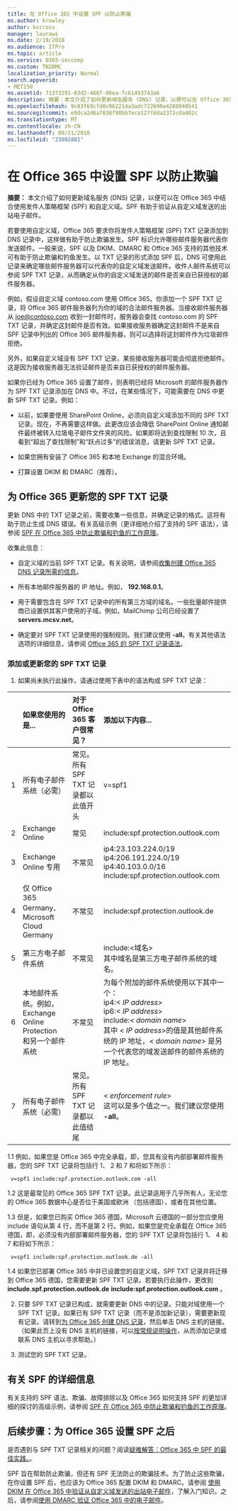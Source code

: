 ```yaml
---
title: 在 Office 365 中设置 SPF 以防止欺骗
ms.author: krowley
author: kccross
manager: laurawi
ms.date: 2/19/2018
ms.audience: ITPro
ms.topic: article
ms.service: O365-seccomp
ms.custom: TN2DMC
localization_priority: Normal
search.appverid:
- MET150
ms.assetid: 71373291-83d2-466f-86ea-fc61493743a6
description: 摘要：本文介绍了如何更新域名服务 (DNS) 记录，以便可以在 Office 365 中结合使用发件人策略框架 (SPF) 和自定义域。SPF 有助于验证从自定义域发送的出站电子邮件。
ms.openlocfilehash: 9c03f69cfd0c962214a3adc722690a4288940541
ms.sourcegitcommit: e9dca2d6a7838f98bb7eca127fdda2372cda402c
ms.translationtype: MT
ms.contentlocale: zh-CN
ms.lasthandoff: 08/21/2018
ms.locfileid: "23002881"
---
```

# <a name="set-up-spf-in-office-365-to-help-prevent-spoofing"></a>在 Office 365 中设置 SPF 以防止欺骗

 **摘要：** 本文介绍了如何更新域名服务 (DNS) 记录，以便可以在 Office 365 中结合使用发件人策略框架 (SPF) 和自定义域。SPF 有助于验证从自定义域发送的出站电子邮件。 
  
若要使用自定义域，Office 365 要求你将发件人策略框架 (SPF) TXT 记录添加到 DNS 记录中，这样做有助于防止欺骗发生。SPF 标识允许哪些邮件服务器代表你发送邮件。一般来说，SPF 以及 DKIM、DMARC 和 Office 365 支持的其他技术可有助于防止欺骗和钓鱼发生。以 TXT 记录的形式添加 SPF 后，DNS 可使用此记录来确定哪些邮件服务器可以代表你的自定义域发送邮件。收件人邮件系统可以参阅 SPF TXT 记录，从而确定从你的自定义域发送的邮件是否来自已获授权的邮件服务器。
  
例如，假设自定义域 contoso.com 使用 Office 365。你添加一个 SPF TXT 记录，将 Office 365 邮件服务器列为你的域的合法邮件服务器。当接收邮件服务器从 joe@contoso.com 收到一封邮件时，服务器会查找 contoso.com 的 SPF TXT 记录，并确定这封邮件是否有效。如果接收服务器确定这封邮件不是来自 SPF 记录中列出的 Office 365 邮件服务器，则可以选择将这封邮件作为垃圾邮件拒绝。
  
另外，如果自定义域没有 SPF TXT 记录，某些接收服务器可能会彻底拒绝邮件。这是因为接收服务器无法验证邮件是否来自已获授权的邮件服务器。
  
如果你已经为 Office 365 设置了邮件，则表明已经将 Microsoft 的邮件服务器作为 SPF TXT 记录添加在 DNS 中。不过，在某些情况下，可能需要在 DNS 中更新 SPF TXT 记录。例如：
  
- 以前，如果要使用 SharePoint Online，必须向自定义域添加不同的 SPF TXT 记录。现在，不再需要这样做。此更改应该会降低 SharePoint Online 通知邮件最终被转入垃圾电子邮件文件夹的风险。如果即将达到查找限制 10 次，且看到“超出了查找限制”和“跃点过多”的错误消息，请更新 SPF TXT 记录。
    
- 如果您拥有安装了 Office 365 和本地 Exchange 的混合环境。
    
- 打算设置 DKIM 和 DMARC（推荐）。
    
## <a name="updating-your-spf-txt-record-for-office-365"></a>为 Office 365 更新您的 SPF TXT 记录
<a name="sectionSection0"> </a>

更新 DNS 中的 TXT 记录之前，需要收集一些信息，并确定记录的格式。这将有助于防止生成 DNS 错误。有关高级示例（更详细地介绍了支持的 SPF 语法），请参阅 [SPF 在 Office 365 中防止欺骗和钓鱼的工作原理](how-office-365-uses-spf-to-prevent-spoofing.md#HowSPFWorks)。
  
收集此信息：
  
- 自定义域的当前 SPF TXT 记录。有关说明，请参阅[收集创建 Office 365 DNS 记录所需的信息](https://support.office.microsoft.com/en-us/article/Gather-the-information-you-need-to-create-Office-365-DNS-records-77f90d4a-dc7f-4f09-8972-c1b03ea85a67)。
    
- 所有本地邮件服务器的 IP 地址。例如， **192.168.0.1**。
    
- 用于需要包含在 SPF TXT 记录中的所有第三方域的域名。一些批量邮件提供商已设置供其客户使用的子域。例如，MailChimp 公司已经设置了 **servers.mcsv.net**。
    
- 确定要对 SPF TXT 记录使用的强制规则。我们建议使用 **-all**。有关其他语法选项的详细信息，请参阅 [Office 365 的 SPF TXT 记录语法](how-office-365-uses-spf-to-prevent-spoofing.md#SPFSyntaxO365)。
    
### <a name="to-add-or-update-your-spf-txt-record"></a>添加或更新您的 SPF TXT 记录

1. 如果尚未执行此操作，请通过使用下表中的语法构成 SPF TXT 记录：
    
||**如果您使用的是...**|**对于 Office 365 客户很常见？**|**添加以下内容...**|
|:-----|:-----|:-----|:-----|
|1  <br/> |所有电子邮件系统（必需）  <br/> |常见。所有 SPF TXT 记录都以此值开头  <br/> |v=spf1  <br/> |
|2   <br/> |Exchange Online  <br/> |常见  <br/> |include:spf.protection.outlook.com  <br/> |
|3   <br/> |Exchange Online 专用  <br/> |不常见  <br/> |ip4:23.103.224.0/19 ip4:206.191.224.0/19 ip4:40.103.0.0/16 include:spf.protection.outlook.com  <br/> |
|4   <br/> |仅 Office 365 Germany、Microsoft Cloud Germany  <br/> |不常见  <br/> |include:spf.protection.outlook.de  <br/> |
|5   <br/> |第三方电子邮件系统  <br/> |不常见  <br/> |include:\<域名\>  <br/> 其中域名是第三方电子邮件系统的域名。  <br/> |
|6   <br/> |本地邮件系统。例如，Exchange Online Protection 和另一个邮件系统  <br/> |不常见  <br/> | 为每个附加的邮件系统使用以下其中一个：  <br/>  ip4:\<  _IP address_\>  <br/>  ip6:\<  _IP address_\>  <br/>  include:\<  _domain name_\>  <br/>  其中 \<  _IP address_\>的值是其他邮件系统的 IP 地址，\< _domain name_\> 是另一个代表您的域发送邮件的邮件系统的 IP 地址。  <br/> |
|7   <br/> |所有电子邮件系统（必需）  <br/> |常见。所有 SPF TXT 记录都以此值结尾  <br/> |\< _enforcement rule_\>  <br/> 这可以是多个值之一。我们建议您使用 **-all**。  <br/> |
   
1.1 例如，如果您是 Office 365 中完全承载，即，您具有没有内部部署邮件服务器，您的 SPF TXT 记录将包括行 1、 2 和 7 和将如下所示：
    
  ```
   v=spf1 include:spf.protection.outlook.com -all
  ```

1.2 这是最常见的 Office 365 SPF TXT 记录。此记录适用于几乎所有人，无论您的 Office 365 数据中心是否位于美国或欧洲 （包括德国），或者在其他位置。
    
1.3 但是，如果您已购买 Office 365 德国，Microsoft 云德国的一部分您应使用 include 语句从第 4 行，而不是第 2 行。例如，如果您是完全承载在 Office 365 德国，即，必须没有内部部署邮件服务器，您的 SPF TXT 记录将包括行 1、 4 和 7 和将如下所示：
    
  ```
   v=spf1 include:spf.protection.outlook.de -all
  ```

1.4 如果您已部署 Office 365 中并已设置您的自定义域，SPF TXT 记录并将迁移到 Office 365 德国，您需要更新 SPF TXT 记录。若要执行此操作，更改到**include.spf.protection.outlook.de** **include:spf.protection.outlook.com** 。
    
2. 只要 SPF TXT 记录已构成，就需要更新 DNS 中的记录。只能对域使用一个 SPF TXT 记录。如果已有 SPF TXT 记录（而不是添加新记录），需要更新现有记录。请转到[为 Office 365 创建 DNS 记录](https://support.office.microsoft.com/article/b0f3fdca-8a80-4e8e-9ef3-61e8a2a9ab23)，然后单击 DNS 主机的链接。（如果此页上没有 DNS 主机的链接，可以[按常规说明操作](https://support.office.microsoft.com/article/7b7b075d-79f9-4e37-8a9e-fb60c1d95166)，从而添加记录或联系 DNS 主机以寻求帮助。） 
    
3. 测试您的 SPF TXT 记录。
    
## <a name="more-information-about-spf"></a>有关 SPF 的详细信息
<a name="sectionSection1"> </a>

有关支持的 SPF 语法、欺骗、故障排除以及 Office 365 如何支持 SPF 的更加详细的探讨的高级示例，请参阅 [SPF 在 Office 365 中防止欺骗和钓鱼的工作原理](how-office-365-uses-spf-to-prevent-spoofing.md#HowSPFWorks)。
  
## <a name="next-steps-after-you-set-up-spf-for-office-365"></a>后续步骤：为 Office 365 设置 SPF 之后
<a name="sectionSection2"> </a>

是否遇到与 SPF TXT 记录相关的问题？阅读[疑难解答：Office 365 中 SPF 的最佳实践。](how-office-365-uses-spf-to-prevent-spoofing.md#SPFTroubleshoot)。
  
 SPF 旨在帮助防止欺骗，但还有 SPF 无法防止的欺骗技术。为了防止这些欺骗，在你设置 SPF 后，也应该为 Office 365 配置 DKIM 和 DMARC。请参阅 [使用 DKIM 在 Office 365 中验证从自定义域发送的出站电子邮件](use-dkim-to-validate-outbound-email.md)，了解入门知识。之后，请参阅[使用 DMARC 验证 Office 365 中的电子邮件](use-dmarc-to-validate-email.md)。
  

